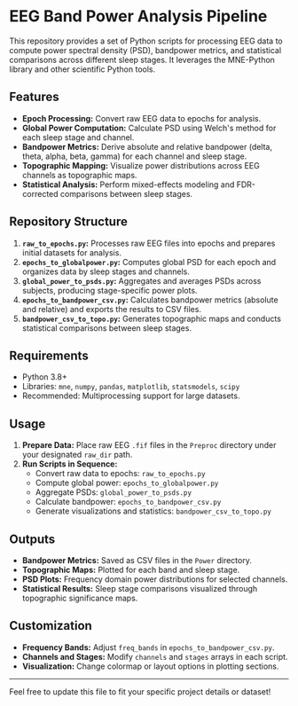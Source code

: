 # EEG Band Power Analysis Pipeline

This repository provides a set of Python scripts for processing EEG data to compute power spectral density (PSD), bandpower metrics, and statistical comparisons across different sleep stages. It leverages the MNE-Python library and other scientific Python tools.

## Features
- **Epoch Processing:** Convert raw EEG data to epochs for analysis.
- **Global Power Computation:** Calculate PSD using Welch's method for each sleep stage and channel.
- **Bandpower Metrics:** Derive absolute and relative bandpower (delta, theta, alpha, beta, gamma) for each channel and sleep stage.
- **Topographic Mapping:** Visualize power distributions across EEG channels as topographic maps.
- **Statistical Analysis:** Perform mixed-effects modeling and FDR-corrected comparisons between sleep stages.

## Repository Structure
1. **`raw_to_epochs.py`:** Processes raw EEG files into epochs and prepares initial datasets for analysis.
2. **`epochs_to_globalpower.py`:** Computes global PSD for each epoch and organizes data by sleep stages and channels.
3. **`global_power_to_psds.py`:** Aggregates and averages PSDs across subjects, producing stage-specific power plots.
4. **`epochs_to_bandpower_csv.py`:** Calculates bandpower metrics (absolute and relative) and exports the results to CSV files.
5. **`bandpower_csv_to_topo.py`:** Generates topographic maps and conducts statistical comparisons between sleep stages.

## Requirements
- Python 3.8+
- Libraries: `mne`, `numpy`, `pandas`, `matplotlib`, `statsmodels`, `scipy`
- Recommended: Multiprocessing support for large datasets.

## Usage
1. **Prepare Data:**
   Place raw EEG `.fif` files in the `Preproc` directory under your designated `raw_dir` path.
2. **Run Scripts in Sequence:**
   - Convert raw data to epochs: `raw_to_epochs.py`
   - Compute global power: `epochs_to_globalpower.py`
   - Aggregate PSDs: `global_power_to_psds.py`
   - Calculate bandpower: `epochs_to_bandpower_csv.py`
   - Generate visualizations and statistics: `bandpower_csv_to_topo.py`

## Outputs
- **Bandpower Metrics:** Saved as CSV files in the `Power` directory.
- **Topographic Maps:** Plotted for each band and sleep stage.
- **PSD Plots:** Frequency domain power distributions for selected channels.
- **Statistical Results:** Sleep stage comparisons visualized through topographic significance maps.

## Customization
- **Frequency Bands:** Adjust `freq_bands` in `epochs_to_bandpower_csv.py`.
- **Channels and Stages:** Modify `channels` and `stages` arrays in each script.
- **Visualization:** Change colormap or layout options in plotting sections.

---

Feel free to update this file to fit your specific project details or dataset!
